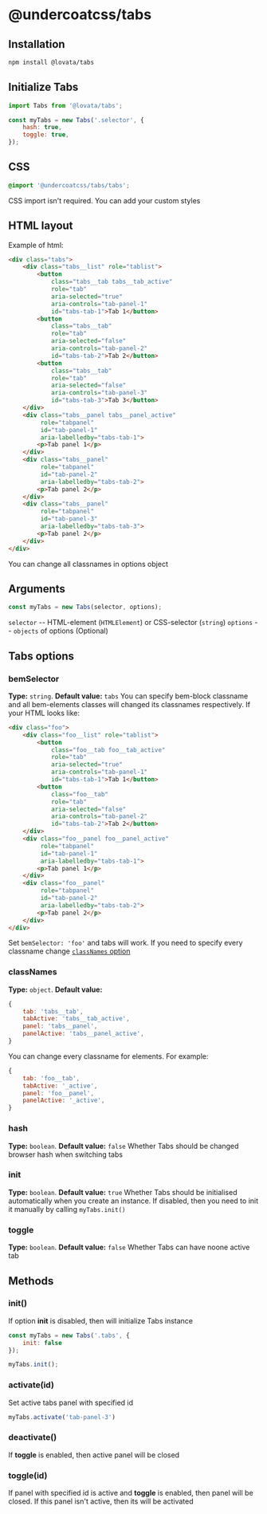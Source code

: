 # @undercoatcss/tabs

## Installation
```sh
npm install @lovata/tabs
```

## Initialize Tabs
```javascript
import Tabs from '@lovata/tabs';

const myTabs = new Tabs('.selector', {
    hash: true,
    toggle: true,
});
```

## CSS
```css
@import '@undercoatcss/tabs/tabs';
```
CSS import isn't required. You can add your custom styles

## HTML layout
Example of html:
```html
<div class="tabs">
    <div class="tabs__list" role="tablist">
        <button 
            class="tabs__tab tabs__tab_active"
            role="tab"
            aria-selected="true"
            aria-controls="tab-panel-1"
            id="tabs-tab-1">Tab 1</button>
        <button 
            class="tabs__tab" 
            role="tab" 
            aria-selected="false" 
            aria-controls="tab-panel-2" 
            id="tabs-tab-2">Tab 2</button>
        <button 
            class="tabs__tab" 
            role="tab" 
            aria-selected="false" 
            aria-controls="tab-panel-3" 
            id="tabs-tab-3">Tab 3</button>
    </div>
    <div class="tabs__panel tabs__panel_active" 
         role="tabpanel" 
         id="tab-panel-1" 
         aria-labelledby="tabs-tab-1">
        <p>Tab panel 1</p>
    </div>
    <div class="tabs__panel" 
         role="tabpanel" 
         id="tab-panel-2" 
         aria-labelledby="tabs-tab-2">
        <p>Tab panel 2</p>
    </div>
    <div class="tabs__panel" 
         role="tabpanel" 
         id="tab-panel-3" 
         aria-labelledby="tabs-tab-3">
        <p>Tab panel 2</p>
    </div>
</div>
```
You can change all classnames in options object

## Arguments
```javascript
const myTabs = new Tabs(selector, options);
```
`selector` -- HTML-element (`HTMLElement`) or CSS-selector (`string`)
`options` -- `objects` of options (Optional)

## Tabs options

### bemSelector
**Type:** `string`. **Default value:** `tabs`
You can specify bem-block classname and all bem-elements classes will changed its classnames respectively.
If your HTML looks like:
```html
<div class="foo">
    <div class="foo__list" role="tablist">
        <button 
            class="foo__tab foo__tab_active"
            role="tab"
            aria-selected="true"
            aria-controls="tab-panel-1"
            id="tabs-tab-1">Tab 1</button>
        <button 
            class="foo__tab" 
            role="tab" 
            aria-selected="false" 
            aria-controls="tab-panel-2" 
            id="tabs-tab-2">Tab 2</button>
    </div>
    <div class="foo__panel foo__panel_active" 
         role="tabpanel" 
         id="tab-panel-1" 
         aria-labelledby="tabs-tab-1">
        <p>Tab panel 1</p>
    </div>
    <div class="foo__panel" 
         role="tabpanel" 
         id="tab-panel-2" 
         aria-labelledby="tabs-tab-2">
        <p>Tab panel 2</p>
    </div>
</div>
```
Set `bemSelector: 'foo'` and tabs will work.
If you need to specify every classname change [`classNames` option](###classNames)

### classNames
**Type:** `object`.
**Default value:**
```javascript
{
    tab: 'tabs__tab',
    tabActive: 'tabs__tab_active',
    panel: 'tabs__panel',
    panelActive: 'tabs__panel_active',
}
```
You can change every classname for elements. For example:
```javascript
{
    tab: 'foo__tab',
    tabActive: '_active',
    panel: 'foo__panel',
    panelActive: '_active',
}
```

### hash
**Type:** `boolean`. **Default value:** `false`
Whether Tabs should be changed browser hash when switching tabs

### init
**Type:** `boolean`. **Default value:** `true`
Whether Tabs should be initialised automatically when you create an instance. If disabled, then you need to init it manually by calling `myTabs.init()`

### toggle
**Type:** `boolean`. **Default value:** `false`
Whether Tabs can have noone active tab

## Methods

### init()
If option **init** is disabled, then will initialize Tabs instance
```javascript
const myTabs = new Tabs('.tabs', {
    init: false 
});

myTabs.init();
```

### activate(id)
Set active tabs panel with specified id
```javascript
myTabs.activate('tab-panel-3')
```

### deactivate()
If **toggle** is enabled, then active panel will be closed

### toggle(id)
If panel with specified id is active and **toggle** is enabled, then panel will be closed. If this panel isn't active, then its will be activated